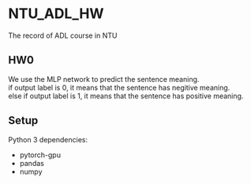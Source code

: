 # NTU_ADL_HW
The record of ADL course in NTU
## HW0
We use the MLP network to predict the sentence meaning.<br>
if output label is 0, it means that the sentence has negitive meaning.  
else if output label is 1, it means that the sentence has positive meaning.  
## Setup
Python 3 dependencies:
* pytorch-gpu
* pandas
* numpy


